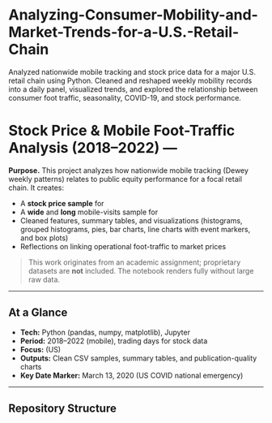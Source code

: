 # Analyzing-Consumer-Mobility-and-Market-Trends-for-a-U.S.-Retail-Chain
Analyzed nationwide mobile tracking and stock price data for a major U.S. retail chain using Python. Cleaned and reshaped weekly mobility records into a daily panel, visualized trends, and explored the relationship between consumer foot traffic, seasonality, COVID-19, and stock performance.
# Stock Price & Mobile Foot-Traffic Analysis (2018–2022) — <YourChain>

**Purpose.** This project analyzes how nationwide mobile tracking (Dewey weekly patterns) relates to public equity performance for a focal retail chain. It creates:
- A **stock price sample** for <YourChain>
- A **wide** and **long** mobile-visits sample for <YourChain>
- Cleaned features, summary tables, and visualizations (histograms, grouped histograms, pies, bar charts, line charts with event markers, and box plots)
- Reflections on linking operational foot-traffic to market prices

> This work originates from an academic assignment; proprietary datasets are **not** included. The notebook renders fully without large raw data.

---

## At a Glance
- **Tech:** Python (pandas, numpy, matplotlib), Jupyter
- **Period:** 2018–2022 (mobile), trading days for stock data
- **Focus:** <YourChain> (US)
- **Outputs:** Clean CSV samples, summary tables, and publication-quality charts
- **Key Date Marker:** March 13, 2020 (US COVID national emergency)

---

## Repository Structure
